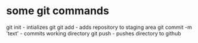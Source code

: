 # some git commands
git init - intializes git
git add - adds repository to staging area
git commit -m 'text' - commits working directory
git push - pushes directory to github
